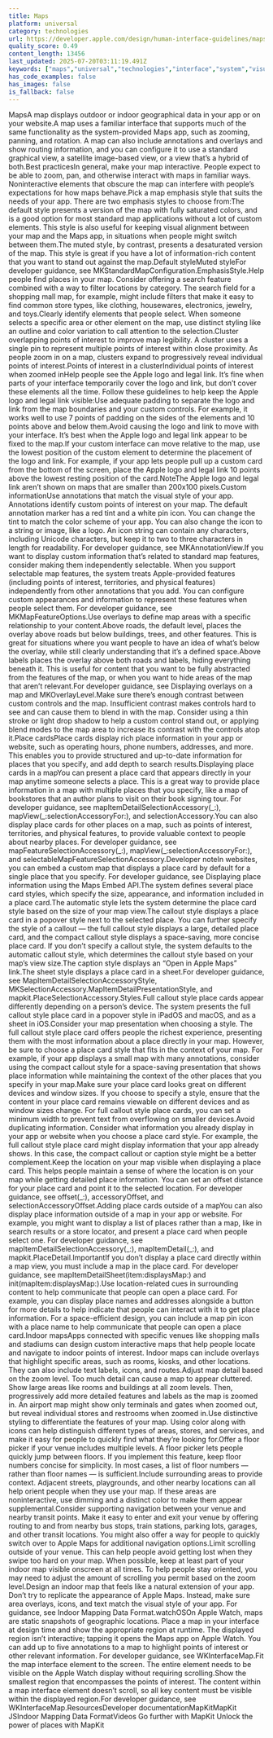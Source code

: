 ```yaml
---
title: Maps
platform: universal
category: technologies
url: https://developer.apple.com/design/human-interface-guidelines/maps
quality_score: 0.49
content_length: 13456
last_updated: 2025-07-20T03:11:19.491Z
keywords: ["maps","universal","technologies","interface","system","visual","color","selection","controls","presentation","design","icons","navigation"]
has_code_examples: false
has_images: false
is_fallback: false
---
```


MapsA map displays outdoor or indoor geographical data in your app or on your website.A map uses a familiar interface that supports much of the same functionality as the system-provided Maps app, such as zooming, panning, and rotation. A map can also include annotations and overlays and show routing information, and you can configure it to use a standard graphical view, a satellite image-based view, or a view that’s a hybrid of both.Best practicesIn general, make your map interactive. People expect to be able to zoom, pan, and otherwise interact with maps in familiar ways. Noninteractive elements that obscure the map can interfere with people’s expectations for how maps behave.Pick a map emphasis style that suits the needs of your app. There are two emphasis styles to choose from:The default style presents a version of the map with fully saturated colors, and is a good option for most standard map applications without a lot of custom elements. This style is also useful for keeping visual alignment between your map and the Maps app, in situations when people might switch between them.The muted style, by contrast, presents a desaturated version of the map. This style is great if you have a lot of information-rich content that you want to stand out against the map.Default styleMuted styleFor developer guidance, see MKStandardMapConfiguration.EmphasisStyle.Help people find places in your map. Consider offering a search feature combined with a way to filter locations by category. The search field for a shopping mall map, for example, might include filters that make it easy to find common store types, like clothing, housewares, electronics, jewelry, and toys.Clearly identify elements that people select. When someone selects a specific area or other element on the map, use distinct styling like an outline and color variation to call attention to the selection.Cluster overlapping points of interest to improve map legibility. A cluster uses a single pin to represent multiple points of interest within close proximity. As people zoom in on a map, clusters expand to progressively reveal individual points of interest.Points of interest in a clusterIndividual points of interest when zoomed inHelp people see the Apple logo and legal link. It’s fine when parts of your interface temporarily cover the logo and link, but don’t cover these elements all the time. Follow these guidelines to help keep the Apple logo and legal link visible:Use adequate padding to separate the logo and link from the map boundaries and your custom controls. For example, it works well to use 7 points of padding on the sides of the elements and 10 points above and below them.Avoid causing the logo and link to move with your interface. It’s best when the Apple logo and legal link appear to be fixed to the map.If your custom interface can move relative to the map, use the lowest position of the custom element to determine the placement of the logo and link. For example, if your app lets people pull up a custom card from the bottom of the screen, place the Apple logo and legal link 10 points above the lowest resting position of the card.NoteThe Apple logo and legal link aren’t shown on maps that are smaller than 200x100 pixels.Custom informationUse annotations that match the visual style of your app. Annotations identify custom points of interest on your map. The default annotation marker has a red tint and a white pin icon. You can change the tint to match the color scheme of your app. You can also change the icon to a string or image, like a logo. An icon string can contain any characters, including Unicode characters, but keep it to two to three characters in length for readability. For developer guidance, see MKAnnotationView.If you want to display custom information that’s related to standard map features, consider making them independently selectable. When you support selectable map features, the system treats Apple-provided features (including points of interest, territories, and physical features) independently from other annotations that you add. You can configure custom appearances and information to represent these features when people select them. For developer guidance, see MKMapFeatureOptions.Use overlays to define map areas with a specific relationship to your content.Above roads, the default level, places the overlay above roads but below buildings, trees, and other features. This is great for situations where you want people to have an idea of what’s below the overlay, while still clearly understanding that it’s a defined space.Above labels places the overlay above both roads and labels, hiding everything beneath it. This is useful for content that you want to be fully abstracted from the features of the map, or when you want to hide areas of the map that aren’t relevant.For developer guidance, see Displaying overlays on a map and MKOverlayLevel.Make sure there’s enough contrast between custom controls and the map. Insufficient contrast makes controls hard to see and can cause them to blend in with the map. Consider using a thin stroke or light drop shadow to help a custom control stand out, or applying blend modes to the map area to increase its contrast with the controls atop it.Place cardsPlace cards display rich place information in your app or website, such as operating hours, phone numbers, addresses, and more. This enables you to provide structured and up-to-date information for places that you specify, and add depth to search results.Displaying place cards in a mapYou can present a place card that appears directly in your map anytime someone selects a place. This is a great way to provide place information in a map with multiple places that you specify, like a map of bookstores that an author plans to visit on their book signing tour. For developer guidance, see mapItemDetailSelectionAccessory(\_:), mapView(\_:selectionAccessoryFor:), and selectionAccessory.You can also display place cards for other places on a map, such as points of interest, territories, and physical features, to provide valuable context to people about nearby places. For developer guidance, see mapFeatureSelectionAccessory(\_:), mapView(\_:selectionAccessoryFor:), and selectableMapFeatureSelectionAccessory.Developer noteIn websites, you can embed a custom map that displays a place card by default for a single place that you specify. For developer guidance, see Displaying place information using the Maps Embed API.The system defines several place card styles, which specify the size, appearance, and information included in a place card.The automatic style lets the system determine the place card style based on the size of your map view.The callout style displays a place card in a popover style next to the selected place. You can further specify the style of a callout — the full callout style displays a large, detailed place card, and the compact callout style displays a space-saving, more concise place card. If you don’t specify a callout style, the system defaults to the automatic callout style, which determines the callout style based on your map’s view size.The caption style displays an “Open in Apple Maps” link.The sheet style displays a place card in a sheet.For developer guidance, see MapItemDetailSelectionAccessoryStyle, MKSelectionAccessory.MapItemDetailPresentationStyle, and mapkit.PlaceSelectionAccessory.Styles.Full callout style place cards appear differently depending on a person’s device. The system presents the full callout style place card in a popover style in iPadOS and macOS, and as a sheet in iOS.Consider your map presentation when choosing a style. The full callout style place card offers people the richest experience, presenting them with the most information about a place directly in your map. However, be sure to choose a place card style that fits in the context of your map. For example, if your app displays a small map with many annotations, consider using the compact callout style for a space-saving presentation that shows place information while maintaining the context of the other places that you specify in your map.Make sure your place card looks great on different devices and window sizes. If you choose to specify a style, ensure that the content in your place card remains viewable on different devices and as window sizes change. For full callout style place cards, you can set a minimum width to prevent text from overflowing on smaller devices.Avoid duplicating information. Consider what information you already display in your app or website when you choose a place card style. For example, the full callout style place card might display information that your app already shows. In this case, the compact callout or caption style might be a better complement.Keep the location on your map visible when displaying a place card. This helps people maintain a sense of where the location is on your map while getting detailed place information. You can set an offset distance for your place card and point it to the selected location. For developer guidance, see offset(\_:), accessoryOffset, and selectionAccessoryOffset.Adding place cards outside of a mapYou can also display place information outside of a map in your app or website. For example, you might want to display a list of places rather than a map, like in search results or a store locator, and present a place card when people select one. For developer guidance, see mapItemDetailSelectionAccessory(\_:), mapItemDetail(\_:), and mapkit.PlaceDetail.ImportantIf you don’t display a place card directly within a map view, you must include a map in the place card. For developer guidance, see mapItemDetailSheet(item:displaysMap:) and init(mapItem:displaysMap:).Use location-related cues in surrounding content to help communicate that people can open a place card. For example, you can display place names and addresses alongside a button for more details to help indicate that people can interact with it to get place information. For a space-efficient design, you can include a map pin icon with a place name to help communicate that people can open a place card.Indoor mapsApps connected with specific venues like shopping malls and stadiums can design custom interactive maps that help people locate and navigate to indoor points of interest. Indoor maps can include overlays that highlight specific areas, such as rooms, kiosks, and other locations. They can also include text labels, icons, and routes.Adjust map detail based on the zoom level. Too much detail can cause a map to appear cluttered. Show large areas like rooms and buildings at all zoom levels. Then, progressively add more detailed features and labels as the map is zoomed in. An airport map might show only terminals and gates when zoomed out, but reveal individual stores and restrooms when zoomed in.Use distinctive styling to differentiate the features of your map. Using color along with icons can help distinguish different types of areas, stores, and services, and make it easy for people to quickly find what they’re looking for.Offer a floor picker if your venue includes multiple levels. A floor picker lets people quickly jump between floors. If you implement this feature, keep floor numbers concise for simplicity. In most cases, a list of floor numbers — rather than floor names — is sufficient.Include surrounding areas to provide context. Adjacent streets, playgrounds, and other nearby locations can all help orient people when they use your map. If these areas are noninteractive, use dimming and a distinct color to make them appear supplemental.Consider supporting navigation between your venue and nearby transit points. Make it easy to enter and exit your venue by offering routing to and from nearby bus stops, train stations, parking lots, garages, and other transit locations. You might also offer a way for people to quickly switch over to Apple Maps for additional navigation options.Limit scrolling outside of your venue. This can help people avoid getting lost when they swipe too hard on your map. When possible, keep at least part of your indoor map visible onscreen at all times. To help people stay oriented, you may need to adjust the amount of scrolling you permit based on the zoom level.Design an indoor map that feels like a natural extension of your app. Don’t try to replicate the appearance of Apple Maps. Instead, make sure area overlays, icons, and text match the visual style of your app. For guidance, see Indoor Mapping Data Format.watchOSOn Apple Watch, maps are static snapshots of geographic locations. Place a map in your interface at design time and show the appropriate region at runtime. The displayed region isn’t interactive; tapping it opens the Maps app on Apple Watch. You can add up to five annotations to a map to highlight points of interest or other relevant information. For developer guidance, see WKInterfaceMap.Fit the map interface element to the screen. The entire element needs to be visible on the Apple Watch display without requiring scrolling.Show the smallest region that encompasses the points of interest. The content within a map interface element doesn’t scroll, so all key content must be visible within the displayed region.For developer guidance, see WKInterfaceMap.ResourcesDeveloper documentationMapKitMapKit JSIndoor Mapping Data FormatVideos Go further with MapKit Unlock the power of places with MapKit